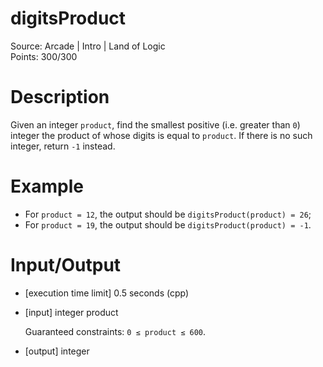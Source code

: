 # digitsProduct
Source: Arcade | Intro | Land of Logic <br>
Points: 300/300

# Description

Given an integer `product`, find the smallest positive (i.e. greater than `0`) integer the product of whose digits is equal to `product`. If there is no such integer, return `-1` instead.

# Example

* For `product = 12`, the output should be
  `digitsProduct(product) = 26`;
* For `product = 19`, the output should be
  `digitsProduct(product) = -1`.

# Input/Output

* [execution time limit] 0.5 seconds (cpp)

* [input] integer product

  Guaranteed constraints:
  `0 ≤ product ≤ 600`.

* [output] integer
